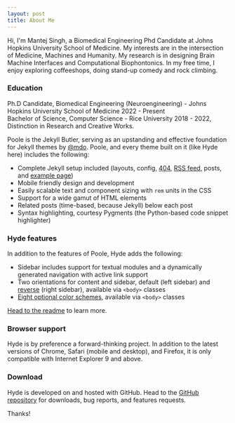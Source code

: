 ```yaml
---
layout: post
title: About Me
---
```


Hi, I'm Mantej Singh, a Biomedical Engineering Phd Candidate at Johns Hopkins University School of Medicine. My interests are in the intersection of Medicine, Machines and Humanity. My research is in designing Brain Machine Interfaces and Computational Biophontonics. In my free time, I enjoy exploring coffeeshops, doing stand-up comedy and rock climbing.

### Education

<div class="message">
  Ph.D Candidate, Biomedical Engineering (Neuroengineering) - Johns Hopkins University School of Medicine 2022 - Present
</div>

<div class="message">
  Bachelor of Science, Computer Science - Rice University 2018 - 2022, Distinction in Research and Creative Works.
</div>

Poole is the Jekyll Butler, serving as an upstanding and effective foundation for Jekyll themes by [@mdo](https://twitter.com/mdo). Poole, and every theme built on it (like Hyde here) includes the following:

* Complete Jekyll setup included (layouts, config, [404](/404), [RSS feed](/atom.xml), posts, and [example page](/about))
* Mobile friendly design and development
* Easily scalable text and component sizing with `rem` units in the CSS
* Support for a wide gamut of HTML elements
* Related posts (time-based, because Jekyll) below each post
* Syntax highlighting, courtesy Pygments (the Python-based code snippet highlighter)

### Hyde features

In addition to the features of Poole, Hyde adds the following:

* Sidebar includes support for textual modules and a dynamically generated navigation with active link support
* Two orientations for content and sidebar, default (left sidebar) and [reverse](https://github.com/poole/hyde#reverse-layout) (right sidebar), available via `<body>` classes
* [Eight optional color schemes](https://github.com/poole/hyde#themes), available via `<body>` classes

[Head to the readme](https://github.com/poole/hyde#readme) to learn more.

### Browser support

Hyde is by preference a forward-thinking project. In addition to the latest versions of Chrome, Safari (mobile and desktop), and Firefox, it is only compatible with Internet Explorer 9 and above.

### Download

Hyde is developed on and hosted with GitHub. Head to the <a href="https://github.com/poole/hyde">GitHub repository</a> for downloads, bug reports, and features requests.

Thanks!

